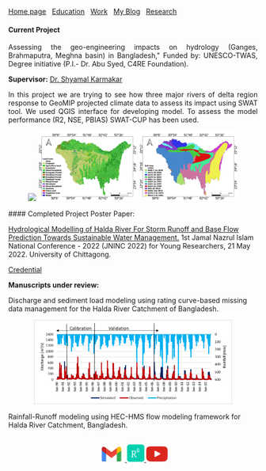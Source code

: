 [Home page](./README.md)&nbsp;&nbsp;&nbsp;[Education](./education.md)&nbsp;&nbsp;&nbsp;[Work](./Work.md)&nbsp;&nbsp;&nbsp;[My Blog](./My_Blog.md)&nbsp;&nbsp;&nbsp;[Research](./research.md)

#### Current Project
<p style="text-align: justify;">
Assessing the geo-engineering impacts on hydrology (Ganges, Brahmaputra, Meghna basin) in Bangladesh," Funded by: UNESCO-TWAS, Degree initiative (P.I.- Dr. Abu Syed, C4RE Foundation).  
</p>

**Supervisor:** [Dr. Shyamal Karmakar](https://www.researchgate.net/profile/Shyamal-Karmakar)  
<p style="text-align: justify;">
In this project we are trying to see how three major rivers of delta region response to GeoMIP projected climate data to assess its impact using SWAT tool. We used QGIS interface for developing model. To assess the model performance (R2, NSE, PBIAS) SWAT-CUP has been used.  
</p>
<p align="center">
<a>
    <img width="200px" src="./images/Meghna_basin.png"/>
  </a>
  <a>
    <img width="200px" src="./images/Lulcmap.png"/>
  </a>
   <a>
    <img width="200px" src="./images/SOILMAP.png"/>
  </a>
</p>
#### Completed Project 
Poster Paper:  


    
[Hydrological Modelling of Halda River For Storm Runoff and Base Flow Prediction Towards Sustainable Water Management.](https://dx.doi.org/10.13140/RG.2.2.22918.45122) 1st Jamal Nazrul Islam National Conference - 2022 (JNINC 2022) for Young Researchers, 21 May 2022. University of Chittagong.  


[Credential](./images/1st_jamal_nazrul_Islam.pdf)
  
**Manuscripts under review:**  

Discharge and sediment load modeling using rating curve-based missing data management for the Halda River Catchment of Bangladesh.  
<p align="center">
<a>
    <img width="400px" src="./images/Halda_cal_val.png"/>
  </a>
</p>
Rainfall-Runoff modeling using HEC-HMS flow modeling framework for Halda River Catchment, Bangladesh.  


<br />
<br />
<p align="center">
  <a href="mailto:marjinahaque64@gmail.com">
    <img width="55px" src="./images/email_icon.jpg"/>
  </a>
  
  <a href="https://www.researchgate.net/profile/Marjena-Beantha-Haque">
    <img width="35px" src="./images/researchgate_icon.png"/>
  </a>
  <a href="https://www.youtube.com/channel/UC3ua345wVU5-rPSuGbrjUKg">
    <img width="45px" src="./images/YouTube.png"/>
  </a>
</p>
